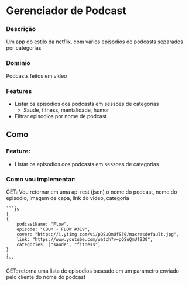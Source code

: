 # Gerenciador de Podcast

### Descrição

Um app do estilo da netflix, com vários episodios de podcasts separados por categorias

### Dominio

Podcasts feitos em vídeo

### Features

- Listar os episodios dos podcasts em sessoes de categorias
  - Saude, fitness, mentalidade, humor
- Filtrar episodios por nome de podcast

## Como

### Feature:

- Listar os episodios dos podcasts em sessoes de categorias

### Como vou implementar:

GET: Vou retornar em uma api rest (json) o nome do podcast, nome do episodio, imagem de capa, link do video, categoria

    ```js
    [
    {
        podcastName: "Flow",
        episode: "CBUM - FLOW #319",
        cover: "https://i.ytimg.com/vi/pQSuQmUfS30/maxresdefault.jpg",
        link: "https://www.youtube.com/watch?v=pQSuQmUfS30",
        categories: ["saude", "fitness"]
    }
    ]
    ```

GET: retorna uma lista de episodios baseado em um parametro enviado pelo cliente do nome do podcast
